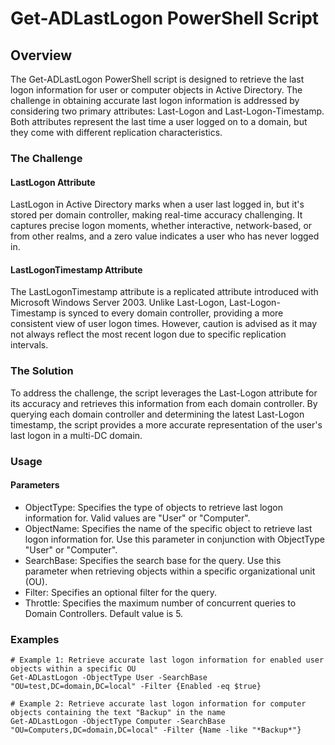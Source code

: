 
# Get-ADLastLogon PowerShell Script
## Overview
The Get-ADLastLogon PowerShell script is designed to retrieve the last logon information for user or computer objects in Active Directory. The challenge in obtaining accurate last logon information is addressed by considering two primary attributes: Last-Logon and Last-Logon-Timestamp. Both attributes represent the last time a user logged on to a domain, but they come with different replication characteristics.

### The Challenge
#### LastLogon Attribute
LastLogon in Active Directory marks when a user last logged in, but it's stored per domain controller, making real-time accuracy challenging. It captures precise logon moments, whether interactive, network-based, or from other realms, and a zero value indicates a user who has never logged in.

#### LastLogonTimestamp Attribute
The LastLogonTimestamp attribute is a replicated attribute introduced with Microsoft Windows Server 2003. Unlike Last-Logon, Last-Logon-Timestamp is synced to every domain controller, providing a more consistent view of user logon times. However, caution is advised as it may not always reflect the most recent logon due to specific replication intervals.

### The Solution
To address the challenge, the script leverages the Last-Logon attribute for its accuracy and retrieves this information from each domain controller. By querying each domain controller and determining the latest Last-Logon timestamp, the script provides a more accurate representation of the user's last logon in a multi-DC domain.

### Usage
#### Parameters
* ObjectType: Specifies the type of objects to retrieve last logon information for. Valid values are "User" or "Computer".
* ObjectName: Specifies the name of the specific object to retrieve last logon information for. Use this parameter in conjunction with ObjectType "User" or "Computer".
* SearchBase: Specifies the search base for the query. Use this parameter when retrieving objects within a specific organizational unit (OU).
* Filter: Specifies an optional filter for the query.
* Throttle: Specifies the maximum number of concurrent queries to Domain Controllers. Default value is 5.

### Examples
```
# Example 1: Retrieve accurate last logon information for enabled user objects within a specific OU
Get-ADLastLogon -ObjectType User -SearchBase "OU=test,DC=domain,DC=local" -Filter {Enabled -eq $true}

# Example 2: Retrieve accurate last logon information for computer objects containing the text "Backup" in the name
Get-ADLastLogon -ObjectType Computer -SearchBase "OU=Computers,DC=domain,DC=local" -Filter {Name -like "*Backup*"}
```
